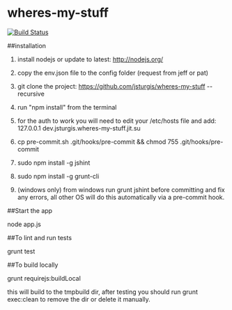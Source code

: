 wheres-my-stuff
===============

[![Build Status](https://secure.travis-ci.org/jsturgis/wheres-my-stuff.png)](http://travis-ci.org/jsturgis/wheres-my-stuff)

##installation

1. install nodejs or update to latest:
	http://nodejs.org/

2. copy the env.json file to the config folder (request from jeff or pat)

3. git clone the project:
	https://github.com/jsturgis/wheres-my-stuff --recursive

4. run "npm install" from the terminal

5. for the auth to work you will need to edit your /etc/hosts file and add:
	127.0.0.1	dev.jsturgis.wheres-my-stuff.jit.su

6. cp pre-commit.sh .git/hooks/pre-commit && chmod 755 .git/hooks/pre-commit

7. sudo npm install -g jshint

8. sudo npm install -g grunt-cli

9. (windows only) from windows run grunt jshint before committing and fix any errors, all other OS will do this automatically via a pre-commit hook.

##Start the app

node app.js

##To lint and run tests

grunt test

##To build locally

grunt requirejs:buildLocal

this will build to the tmpbuild dir, after testing you should run grunt exec:clean to remove the dir or delete it manually.